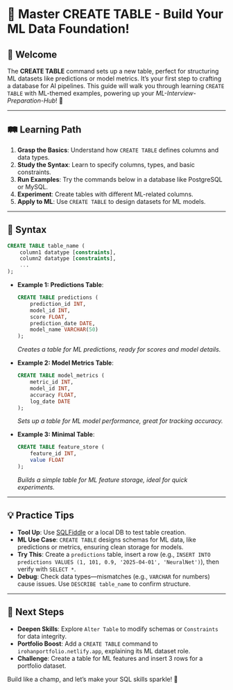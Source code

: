 # 🎉 Master CREATE TABLE - Build Your ML Data Foundation!

## 🌟 Welcome

The **CREATE TABLE** command sets up a new table, perfect for structuring ML datasets like predictions or model metrics. It’s your first step to crafting a database for AI pipelines. This guide will walk you through learning `CREATE TABLE` with ML-themed examples, powering up your *ML-Interview-Preparation-Hub*! 🚀

---

## 🛤️ Learning Path

1. **Grasp the Basics**: Understand how `CREATE TABLE` defines columns and data types.
2. **Study the Syntax**: Learn to specify columns, types, and basic constraints.
3. **Run Examples**: Try the commands below in a database like PostgreSQL or MySQL.
4. **Experiment**: Create tables with different ML-related columns.
5. **Apply to ML**: Use `CREATE TABLE` to design datasets for ML models.

---

## 📜 Syntax

```sql
CREATE TABLE table_name (
    column1 datatype [constraints],
    column2 datatype [constraints],
    ...
);
```

- **Example 1: Predictions Table**:
  ```sql
  CREATE TABLE predictions (
      prediction_id INT,
      model_id INT,
      score FLOAT,
      prediction_date DATE,
      model_name VARCHAR(50)
  );
  ```
  *Creates a table for ML predictions, ready for scores and model details.*

- **Example 2: Model Metrics Table**:
  ```sql
  CREATE TABLE model_metrics (
      metric_id INT,
      model_id INT,
      accuracy FLOAT,
      log_date DATE
  );
  ```
  *Sets up a table for ML model performance, great for tracking accuracy.*

- **Example 3: Minimal Table**:
  ```sql
  CREATE TABLE feature_store (
      feature_id INT,
      value FLOAT
  );
  ```
  *Builds a simple table for ML feature storage, ideal for quick experiments.*

---

## 💡 Practice Tips

- **Tool Up**: Use [SQLFiddle](http://sqlfiddle.com) or a local DB to test table creation.
- **ML Use Case**: `CREATE TABLE` designs schemas for ML data, like predictions or metrics, ensuring clean storage for models.
- **Try This**: Create a `predictions` table, insert a row (e.g., `INSERT INTO predictions VALUES (1, 101, 0.9, '2025-04-01', 'NeuralNet')`), then verify with `SELECT *`.
- **Debug**: Check data types—mismatches (e.g., `VARCHAR` for numbers) cause issues. Use `DESCRIBE table_name` to confirm structure.

---

## 🚀 Next Steps

- **Deepen Skills**: Explore `Alter Table` to modify schemas or `Constraints` for data integrity.
- **Portfolio Boost**: Add a `CREATE TABLE` command to `irohanportfolio.netlify.app`, explaining its ML dataset role.
- **Challenge**: Create a table for ML features and insert 3 rows for a portfolio dataset.

Build like a champ, and let’s make your SQL skills sparkle! 🌟